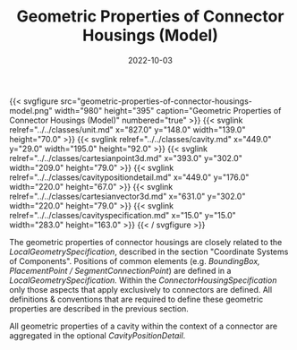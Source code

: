 ﻿---
title: Geometric Properties of Connector Housings (Model)
toc: false
type: specs
layout: diagram
date: "2022-10-03"
draft: false
specification: VEC
version: 2.0.1
documentType: "Recommendation"
elementType: Diagram
classes:
  - Unit
  - Cavity
  - CartesianPoint3D
  - CavityPositionDetail
  - CartesianVector3D
  - CavitySpecification
menu:
  VEC-2.0.1:    
    parent: component-characteristics
    identifier: component-characteristics/geometric-properties-of-connector-housings-model
    weight: 1005009 

# Prev/next pager order (if `docs_section_pager` enabled in `params.toml`)
weight: 1005009
---
{{< svgfigure src="geometric-properties-of-connector-housings-model.png" width="980" height="395" caption="Geometric Properties of Connector Housings (Model)" numbered="true" >}}
  {{< svglink relref="../../classes/unit.md" x="827.0" y="148.0" width="139.0" height="70.0" >}}
  {{< svglink relref="../../classes/cavity.md" x="449.0" y="29.0" width="195.0" height="92.0" >}}
  {{< svglink relref="../../classes/cartesianpoint3d.md" x="393.0" y="302.0" width="209.0" height="79.0" >}}
  {{< svglink relref="../../classes/cavitypositiondetail.md" x="449.0" y="176.0" width="220.0" height="67.0" >}}
  {{< svglink relref="../../classes/cartesianvector3d.md" x="631.0" y="302.0" width="220.0" height="79.0" >}}
  {{< svglink relref="../../classes/cavityspecification.md" x="15.0" y="15.0" width="283.0" height="163.0" >}}
{{< / svgfigure >}}
<p> The geometric properties of connector housings are closely related to the <i>LocalGeometrySpecification</i>, described in the section &quot;Coordinate Systems of Components&quot;. Positions of common elements (e.g. <i>BoundingBox, PlacementPoint /&#160;SegmentConnectionPoint</i>) are defined in a <i>LocalGeometrySpecification.</i> Within the <i>ConnectorHousingSpecification</i> only those aspects that apply exclusively to connectors are defined. All definitions &amp;&#160;conventions that are required to define these geometric properties are described in the previous section.      </p>      <p> All geometric properties of a cavity within the context of a connector are aggregated in the&#160;optional <i>CavityPositionDetail</i>.      </p>      <p> &#160;      </p>